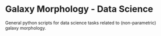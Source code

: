 # Galaxy Morphology - Data Science
General python scripts for data science tasks related to (non-parametric) galaxy morphology.
